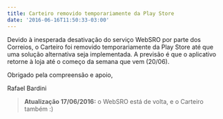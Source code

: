 ```yaml
---
title: Carteiro removido temporariamente da Play Store
date: '2016-06-16T11:50:33-03:00'
---
```


Devido à inesperada desativação do serviço WebSRO por parte dos Correios, o Carteiro foi removido temporariamente da Play Store até que uma solução alternativa seja implementada. A previsão é que o aplicativo retorne à loja até o começo da semana que vem (20/06).

Obrigado pela compreensão e apoio,

Rafael Bardini

> **Atualização 17/06/2016:** o WebSRO está de volta, e o Carteiro também :)
